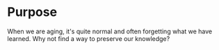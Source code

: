 # Purpose

When we are aging, it's quite normal and often forgetting what we have learned. Why not find a way to preserve our knowledge? 
